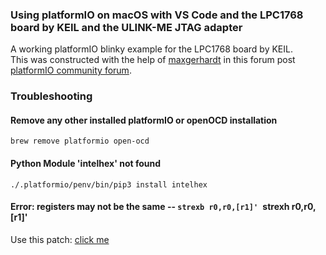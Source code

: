 ### Using platformIO on macOS with VS Code and the LPC1768 board by KEIL and the ULINK-ME JTAG adapter
A working platformIO blinky example for the LPC1768 board by KEIL.  
This was constructed with the help of [maxgerhardt](https://github.com/maxgerhardt) in this forum post [platformIO community forum](https://community.platformio.org/t/how-to-properly-set-the-upload-port-on-macos-lpc1768-board-ulink-me/9560/16).



### Troubleshooting

#### Remove any other installed platformIO or openOCD installation
```
brew remove platformio open-ocd
```

#### Python Module 'intelhex' not found
```
./.platformio/penv/bin/pip3 install intelhex
```

#### Error: registers may not be the same -- `strexb r0,r0,[r1]' `strexh r0,r0,[r1]'

Use this patch: [click me](https://gist.github.com/timbrom/1942280)